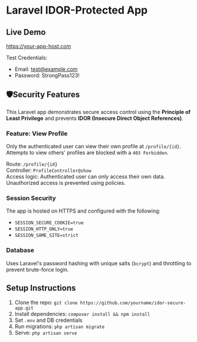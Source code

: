 # Laravel IDOR-Protected App

## Live Demo
https://your-app-host.com

Test Credentials:
- Email: test@example.com
- Password: StrongPass123!

## 🛡Security Features
This Laravel app demonstrates secure access control using the **Principle of Least Privilege** and prevents **IDOR (Insecure Direct Object References)**.

### Feature: View Profile
Only the authenticated user can view their own profile at `/profile/{id}`. Attempts to view others' profiles are blocked with a `403 Forbidden`.

Route: `/profile/{id}`  
Controller: `ProfileController@show`  
Access logic: Authenticated user can only access their own data. Unauthorized access is prevented using policies.

### Session Security
The app is hosted on HTTPS and configured with the following:
- `SESSION_SECURE_COOKIE=true`
- `SESSION_HTTP_ONLY=true`
- `SESSION_SAME_SITE=strict`

### Database
Uses Laravel's password hashing with unique salts (`bcrypt`) and throttling to prevent brute-force login.

## Setup Instructions
1. Clone the repo: `git clone https://github.com/yourname/idor-secure-app.git`
2. Install dependencies: `composer install && npm install`
3. Set `.env` and DB credentials
4. Run migrations: `php artisan migrate`
5. Serve: `php artisan serve`


